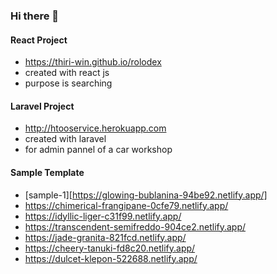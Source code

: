 ### Hi there 👋

#### React Project

- https://thiri-win.github.io/rolodex
- created with react js
- purpose is searching

#### Laravel Project
* http://htooservice.herokuapp.com
* created with laravel
* for admin pannel of a car workshop

#### Sample Template
- [sample-1][https://glowing-bublanina-94be92.netlify.app/] 
- https://chimerical-frangipane-0cfe79.netlify.app/
- https://idyllic-liger-c31f99.netlify.app/
- https://transcendent-semifreddo-904ce2.netlify.app/
- https://jade-granita-821fcd.netlify.app/
- https://cheery-tanuki-fd8c20.netlify.app/
- https://dulcet-klepon-522688.netlify.app/

<!--
**thiri-win/thiri-win** is a ✨ _special_ ✨ repository because its `README.md` (this file) appears on your GitHub profile.

Here are some ideas to get you started:

- 🔭 I’m currently working on ...
- 🌱 I’m currently learning ...
- 👯 I’m looking to collaborate on ...
- 🤔 I’m looking for help with ...
- 💬 Ask me about ...
- 📫 How to reach me: ...
- 😄 Pronouns: ...
- ⚡ Fun fact: ...
-->
